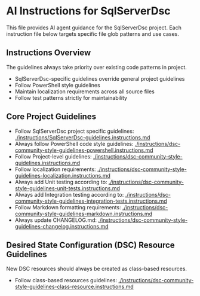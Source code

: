 # AI Instructions for SqlServerDsc

This file provides AI agent guidance for the SqlServerDsc project. Each
instruction file below targets specific file glob patterns and use cases.

## Instructions Overview

The guidelines always take priority over existing code patterns in project.

- SqlServerDsc-specific guidelines override general project guidelines
- Follow PowerShell style guidelines
- Maintain localization requirements across all source files
- Follow test patterns strictly for maintainability

## Core Project Guidelines

- Follow SqlServerDsc project specific guidelines: [./instructions/SqlServerDsc-guidelines.instructions.md](./instructions/SqlServerDsc-guidelines.instructions.md)
- Always follow PowerShell code style guidelines: [./instructions/dsc-community-style-guidelines-powershell.instructions.md](./instructions/dsc-community-style-guidelines-powershell.instructions.md)
- Follow Project-level guidelines: [./instructions/dsc-community-style-guidelines.instructions.md](./instructions/dsc-community-style-guidelines.instructions.md)
- Follow localization requirements: [./instructions/dsc-community-style-guidelines-localization.instructions.md](./instructions/dsc-community-style-guidelines-localization.instructions.md)
- Always add Unit testing according to: [./instructions/dsc-community-style-guidelines-unit-tests.instructions.md](./instructions/dsc-community-style-guidelines-unit-tests.instructions.md)
- Always add Integration testing according to: [./instructions/dsc-community-style-guidelines-integration-tests.instructions.md](./instructions/dsc-community-style-guidelines-integration-tests.instructions.md)
- Follow Markdown formatting requirements: [./instructions/dsc-community-style-guidelines-markdown.instructions.md](./instructions/dsc-community-style-guidelines-markdown.instructions.md)
- Always update CHANGELOG.md: [./instructions/dsc-community-style-guidelines-changelog.instructions.md](./instructions/dsc-community-style-guidelines-changelog.instructions.md)

## Desired State Configuration (DSC) Resource Guidelines

New DSC resources should always be created as class-based resources.

- Follow class-based resources guidelines: [./instructions/dsc-community-style-guidelines-class-resource.instructions.md](./instructions/dsc-community-style-guidelines-class-resource.instructions.md)
